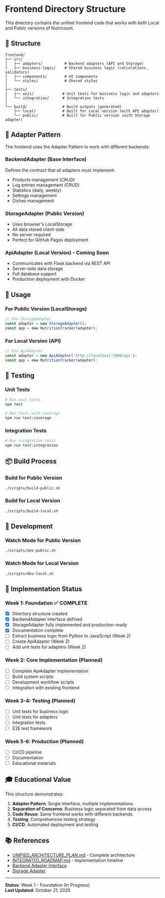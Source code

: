 # Frontend Directory Structure

This directory contains the unified frontend code that works with both Local and Public versions of Nutricount.

## 📁 Structure

```
frontend/
├── src/
│   ├── adapters/          # Backend adapters (API and Storage)
│   ├── business-logic/    # Shared business logic (calculations, validators)
│   ├── components/        # UI components
│   └── styles/            # Shared styles
│
├── tests/
│   ├── unit/             # Unit tests for business logic and adapters
│   └── integration/      # Integration tests
│
└── build/                # Build outputs (generated)
    ├── local/            # Built for Local version (with API adapter)
    └── public/           # Built for Public version (with Storage adapter)
```

## 🔧 Adapter Pattern

The frontend uses the Adapter Pattern to work with different backends:

### BackendAdapter (Base Interface)
Defines the contract that all adapters must implement:
- Products management (CRUD)
- Log entries management (CRUD)
- Statistics (daily, weekly)
- Settings management
- Dishes management

### StorageAdapter (Public Version)
- Uses browser's LocalStorage
- All data stored client-side
- No server required
- Perfect for GitHub Pages deployment

### ApiAdapter (Local Version) - Coming Soon
- Communicates with Flask backend via REST API
- Server-side data storage
- Full database support
- Production deployment with Docker

## 🎯 Usage

### For Public Version (LocalStorage)
```javascript
// Use StorageAdapter
const adapter = new StorageAdapter();
const app = new NutritionTracker(adapter);
```

### For Local Version (API)
```javascript
// Use ApiAdapter
const adapter = new ApiAdapter('http://localhost:5000/api');
const app = new NutritionTracker(adapter);
```

## 🧪 Testing

### Unit Tests
```bash
# Run unit tests
npm test

# Run tests with coverage
npm run test:coverage
```

### Integration Tests
```bash
# Run integration tests
npm run test:integration
```

## 📦 Build Process

### Build for Public Version
```bash
./scripts/build-public.sh
```

### Build for Local Version
```bash
./scripts/build-local.sh
```

## 🚀 Development

### Watch Mode for Public Version
```bash
./scripts/dev-public.sh
```

### Watch Mode for Local Version
```bash
./scripts/dev-local.sh
```

## 📝 Implementation Status

### Week 1: Foundation ✅ COMPLETE
- [x] Directory structure created
- [x] BackendAdapter interface defined
- [x] StorageAdapter fully implemented and production-ready
- [x] Documentation complete
- [ ] Extract business logic from Python to JavaScript (Week 2)
- [ ] Create ApiAdapter (Week 2)
- [ ] Add unit tests for adapters (Week 2)

### Week 2: Core Implementation (Planned)
- [ ] Complete ApiAdapter implementation
- [ ] Build system scripts
- [ ] Development workflow scripts
- [ ] Integration with existing frontend

### Week 3-4: Testing (Planned)
- [ ] Unit tests for business logic
- [ ] Unit tests for adapters
- [ ] Integration tests
- [ ] E2E test framework

### Week 5-6: Production (Planned)
- [ ] CI/CD pipeline
- [ ] Documentation
- [ ] Educational materials

## 🎓 Educational Value

This structure demonstrates:
1. **Adapter Pattern**: Single interface, multiple implementations
2. **Separation of Concerns**: Business logic separated from data access
3. **Code Reuse**: Same frontend works with different backends
4. **Testing**: Comprehensive testing strategy
5. **CI/CD**: Automated deployment and testing

## 📚 References

- [UNIFIED_ARCHITECTURE_PLAN.md](../UNIFIED_ARCHITECTURE_PLAN.md) - Complete architecture
- [INTEGRATED_ROADMAP.md](../INTEGRATED_ROADMAP.md) - Implementation timeline
- [Backend Adapter Interface](src/adapters/backend-adapter.js)
- [Storage Adapter](src/adapters/storage-adapter.js)

---

**Status**: Week 1 - Foundation (In Progress)  
**Last Updated**: October 21, 2025
